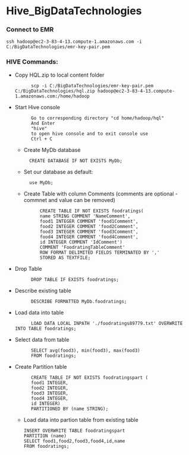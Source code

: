 # Hive_BigDataTechnologies
 
### Connect to EMR 

	ssh hadoop@ec2-3-83-4-13.compute-1.amazonaws.com -i C:/BigDataTechnologies/emr-key-pair.pem

### HIVE Commands:



- Copy HQL.zip to local content folder

			scp -i C:/BigDataTechnologies/emr-key-pair.pem C:/BigDataTechnologies/hql.zip hadoop@ec2-3-83-4-13.compute-1.amazonaws.com:/home/hadoop
			
- Start Hive console

			Go to corresponding directory "cd home/hadoop/hql"
			And Enter 
			"hive" 
			to open hive console and to exit console use 
			Ctrl + C
			
	- Create MyDb database

			CREATE DATABASE IF NOT EXISTS MyDb;
			
	- Set our database as default:
			
			use MyDb;
			
	- Create Table with column Comments (comments are optional - commnet and value can be removed)
		
				CREATE TABLE IF NOT EXISTS foodratings(
				name STRING COMMENT 'NameComment',
				food1 INTEGER COMMENT 'food1Comment',
				food2 INTEGER COMMENT 'food2Comment',
				food3 INTEGER COMMENT 'food3Comment',
				food4 INTEGER COMMENT 'food4Comment',
				id INTEGER COMMENT 'IdComment')
				COMMENT 'FoodratingTableComment'
				ROW FORMAT DELIMITED FIELDS TERMINATED BY ','
				STORED AS TEXTFILE;
				
- Drop Table 
		
			DROP TABLE IF EXISTS foodratings;
			
- Describe existing table
		
			DESCRIBE FORMATTED MyDb.foodratings;
			
- Load data into table
		
			LOAD DATA LOCAL INPATH './foodratings89779.txt' OVERWRITE INTO TABLE foodratings;
			
- Select data from table
		
			SELECT avg(food3), min(food3), max(food3) 
			FROM foodratings;
			
- Create Partition table

			CREATE TABLE IF NOT EXISTS foodratingspart (
			food1 INTEGER,
			food2 INTEGER,
			food3 INTEGER,
			food4 INTEGER,
			id INTEGER)
			PARTITIONED BY (name STRING);

			
	- 	Load data into partion table from existing table
		
			INSERT OVERWRITE TABLE foodratingspart
			PARTITION (name)
			SELECT food1,food2,food3,food4,id,name
			FROM foodratings;
			
	
